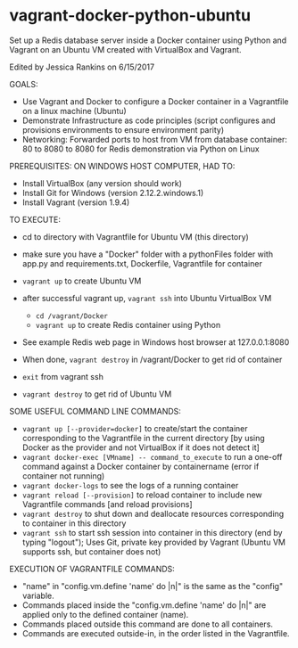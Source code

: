# vagrant-docker-python-ubuntu
Set up a Redis database server inside a Docker container using Python and Vagrant on an Ubuntu VM created with VirtualBox and Vagrant.

Edited by Jessica Rankins on 6/15/2017

GOALS:
- Use Vagrant and Docker to configure a Docker container in a Vagrantfile
		on a linux machine (Ubuntu)
- Demonstrate Infrastructure as code principles (script configures 
		and provisions environments to ensure environment parity)
- Networking: Forwarded ports to host from VM from database container: 
		80 to 8080 to 8080 for Redis demonstration via Python on Linux
		
PREREQUISITES: ON WINDOWS HOST COMPUTER, HAD TO:
- Install VirtualBox (any version should work)
- Install Git for Windows (version 2.12.2.windows.1)
- Install Vagrant (version 1.9.4)
	
TO EXECUTE:
- cd to directory with Vagrantfile for Ubuntu VM (this directory)
- make sure you have a "Docker" folder with a pythonFiles folder with app.py and requirements.txt, 
		Dockerfile, Vagrantfile for container
- ```vagrant up``` to create Ubuntu VM
- after successful vagrant up, ```vagrant ssh``` into Ubuntu VirtualBox VM
    - ```cd /vagrant/Docker```
    - ```vagrant up``` to create Redis container using Python
- See example Redis web page in Windows host browser at 127.0.0.1:8080
	
- When done, ```vagrant destroy``` in /vagrant/Docker to get rid of container
- ```exit``` from vagrant ssh
- ```vagrant destroy``` to get rid of Ubuntu VM
	
SOME USEFUL COMMAND LINE COMMANDS:
- ```vagrant up [--provider=docker]``` to create/start the container 
		corresponding to the Vagrantfile in the current directory [by using
		Docker as the provider and not VirtualBox if it does not detect it]
- ```vagrant docker-exec [VMname] -- command_to_execute``` to run a 
		one-off command against a Docker container by containername
		(error if container not running)
- ```vagrant docker-logs``` to see the logs of a running container
- ```vagrant reload [--provision]``` to reload container to include new 
		Vagrantfile commands [and reload provisions]
- ```vagrant destroy``` to shut down and deallocate resources corresponding 
		to container in this directory
- ```vagrant ssh``` to start ssh session into container in this directory 
		(end by typing "logout"); Uses Git, private key provided by Vagrant
		(Ubuntu VM supports ssh, but container does not)

EXECUTION OF VAGRANTFILE COMMANDS:
- "name" in "config.vm.define 'name' do |n|" is the same as the
		"config" variable.
- Commands placed inside the "config.vm.define 'name' do |n|" are
		applied only to the defined container (name).
- Commands placed outside this command are done to all containers.
- Commands are executed outside-in, in the order listed in the
		Vagrantfile.
	
